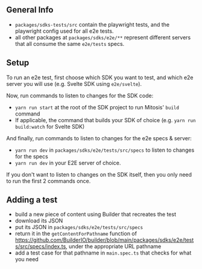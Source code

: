 ## General Info

- `packages/sdks-tests/src` contain the playwright tests, and the playwright config used for all e2e tests.
- all other packages at `packages/sdks/e2e/**` represent different servers that all consume the same `e2e/tests` specs.

## Setup

To run an e2e test, first choose which SDK you want to test, and which e2e server you will use (e.g. Svelte SDK using `e2e/svelte`).

Now, run commands to listen to changes for the SDK code:

- `yarn run start` at the root of the SDK project to run Mitosis' `build` command
- If applicable, the command that builds your SDK of choice (e.g. `yarn run build:watch` for Svelte SDK)

And finally, run commands to listen to changes for the e2e specs & server:

- `yarn run dev` in `packages/sdks/e2e/tests/src/specs` to listen to changes for the specs
- `yarn run dev` in your E2E server of choice.

If you don't want to listen to changes on the SDK itself, then you only need to run the first 2 commands once.

## Adding a test

- build a new piece of content using Builder that recreates the test
- download its JSON
- put its JSON in `packages/sdks/e2e/tests/src/specs`
- return it in the `getContentForPathname` function of https://github.com/BuilderIO/builder/blob/main/packages/sdks/e2e/tests/src/specs/index.ts, under the appropriate URL pathname
- add a test case for that pathname in `main.spec.ts` that checks for what you need
